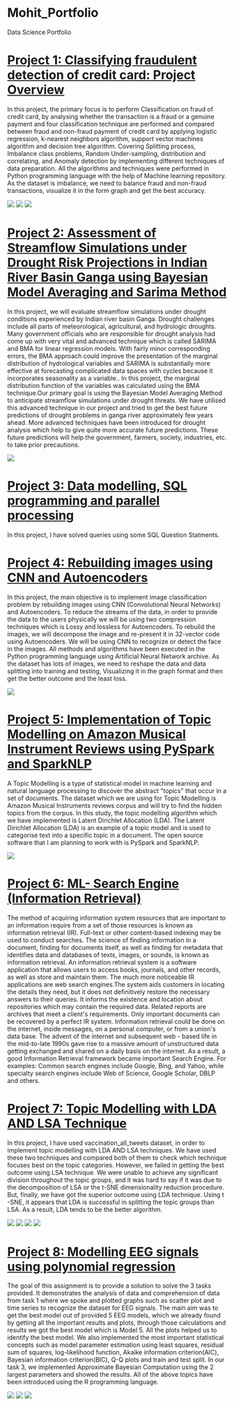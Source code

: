 # Mohit_Portfolio
Data Science Portfolio

# [Project 1: Classifying fraudulent detection of credit card: Project Overview](https://github.com/Mohit2804/ML-Classification-Technique)
In this project, the primary focus is to perform Classification on fraud of credit card, by analysing whether the transaction is a fraud or a genuine payment and four classification technique are performed and compared between fraud and non-fraud payment of credit card by applying logistic regression, k-nearest neighbors algorithm, support vector machines algorithm and decision tree algorithm. Covering Splitting process, Imbalance class problems, Random Under-sampling, distribution and correlating, and Anomaly detection by implementing different techniques of data preparation. All the algorithms and techniques were performed in Python programming language with the help of Machine learning repository. As the dataset is imbalance, we need to balance fraud and non-fraud transactions, visualize it in the form graph and get the best accuracy.

![](https://github.com/Mohit2804/Mohit_Portfolio/blob/main/images/project%201%20image.png)
![](https://github.com/Mohit2804/Mohit_Portfolio/blob/main/images/project%201%20learning%20curve.png)
![](https://github.com/Mohit2804/Mohit_Portfolio/blob/main/images/project%201%20learning%20curve1.png)


# [Project 2: Assessment of Streamflow Simulations under Drought Risk Projections in Indian River Basin Ganga using Bayesian Model Averaging and Sarima Method](https://github.com/Mohit2804/BMA-SARIMA)
In this project, we will evaluate streamflow simulations under drought conditions experienced by Indian river basin Ganga. Drought challenges include all parts of meteorological, agricultural, and hydrologic droughts. Many government officials who are responsible for drought analysis had come up with very vital and advanced technique which is called SARIMA and BMA for linear regression models. With fairly minor corresponding errors, the BMA approach could improve the presentation of the marginal distribution of hydrological variables and SARIMA is substantially more effective at forecasting complicated data spaces with cycles because it incorporates seasonality as a variable.. In this project, the marginal distribution function of the variables was calculated using the BMA technique.Our primary goal is using the Bayesian Model Averaging Method to anticipate streamflow simulations under drought threats. We have utilised this advanced technique in our project and tried to get the best future predictions of drought problems in ganga river approximately few years ahead. More advanced techniques have been introduced for drought analysis which help to give quite more accurate future predictions. These future predictions will help the government, farmers, society, industries, etc. to take prior precautions.

![](https://github.com/Mohit2804/Mohit_Portfolio/blob/main/images/project%202%20image.png)


# [Project 3: Data modelling, SQL programming and parallel processing](https://github.com/Mohit2804/Data-Management)
In this project, I have solved queries using some SQL Question Statments.


# [Project 4: Rebuilding images using CNN and Autoencoders](https://github.com/Mohit2804/Machine-Learning-Image-Classification-Technique)
In this project, the main objective is to implement image classification problem by rebuilding images using CNN (Convolutional Neural Networks) and Autoencoders. To reduce the streams of the data, in order to provide the data to the users physically we will be using two compression techniques which is Lossy and lossless for Autoencoders. To rebuild the images, we will decompose the image and re-present it in 32-vector code using Autoencoders. We will be using CNN to recognize or detect the face in the images. All methods and algorithms have been executed in the Python programming language using Artificial Neural Network archive. As the dataset has lots of images, we need to reshape the data and data splitting into training and testing, Visualizing it in the graph format and then get the better outcome and the least loss.

![](https://github.com/Mohit2804/Mohit_Portfolio/blob/main/images/project%203%20image.png)


# [Project 5: Implementation of Topic Modelling on Amazon Musical Instrument Reviews using PySpark and SparkNLP](https://github.com/Mohit2804/Machine-Learning-Natural-Language-Processing)
A Topic Modelling is a type of statistical model in machine learning and natural language processing to discover the abstract "topics" that occur in a set of documents. The dataset which we are using for Topic Modelling is Amazon Musical Instruments reviews corpus and will try to find the hidden topics from the corpus. In this study, the topic modelling algorithm which we have implemented is Latent Dirichlet Allocation (LDA). The Latent Dirichlet Allocation (LDA) is an example of a topic model and is used to categorise text into a specific topic in a document. The open source software that I am planning to work with is PySpark and SparkNLP.

![](https://github.com/Mohit2804/Mohit_Portfolio/blob/main/images/project%204%20image.png)


# [Project 6: ML- Search Engine (Information Retrieval)](https://github.com/Mohit2804/Information-Retrieval)
The method of acquiring information system resources that are important to an information require from a set of those resources is known as information retrieval (IR). Full-text or other content-based indexing may be used to conduct searches. The science of finding information in a document, finding for documents itself, as well as finding for metadata that identifies data and databases of texts, images, or sounds, is known as information retrieval.
An information retrieval system is a software application that allows users to access books, journals, and other records, as well as store and maintain them. The much more noticeable IR applications are web search engines.The system aids customers in locating the details they need, but it does not definitively restore the necessary answers to their queries. It informs the existence and location about repositories which may contain the required data. Related reports are archives that meet a client's requirements. Only important documents can be recovered by a perfect IR system. Information retrieval could be done on the internet, inside messages, on a personal computer, or from a union's data base. The advent of the internet and subsequent web - based life in the mid-to-late 1990s gave rise to a massive amount of unstructured data getting exchanged and shared on a daily basis on the internet. As a result, a good Information Retrieval framework became important Search Engine. For examples: Common search engines include Google, Bing, and Yahoo, while specialty search engines include Web of Science, Google Scholar, DBLP and others.


# [Project 7: Topic Modelling with LDA AND LSA Technique](https://github.com/Mohit2804/ADVANCED-MACHINE-LEARNING)
In this project, I have used vaccination_all_tweets dataset, in order to implement topic modelling with LDA AND LSA techniques. We have used these two techniques and compared both of them to check which technique focuses best on the topic categories. However, we failed in getting the best outcome using LSA technique. We were unable to achieve any significant division throughout the topic groups, and it was hard to say if it was due to the decomposition of LSA or the t-SNE dimensionality reduction procedure. But, finally, we have got the superior outcome using LDA technique. Using t -SNE, it appears that LDA is successful in splitting the topic groups than LSA. As a result, LDA tends to be the better algorithm.

![](https://github.com/Mohit2804/Mohit_Portfolio/blob/main/images/project%205%20LDA%20Visualization.png)
![](https://github.com/Mohit2804/Mohit_Portfolio/blob/main/images/project%205%20LDA-Gensim%20model%20Visualization.png)
![](https://github.com/Mohit2804/Mohit_Portfolio/blob/main/images/project%205%20LSA%20Visualization.png)
![](https://github.com/Mohit2804/Mohit_Portfolio/blob/main/images/project%205%20word%20cloud.png)


# [Project 8: Modelling EEG signals using polynomial regression](https://github.com/Mohit2804/STATISTICS)
The goal of this assignment is to provide a solution to solve the 3 tasks provided. It demonstrates the analysis of data and comprehension of data from task 1 where we spoke and plotted graphs such as scatter plot and time series to recognize the dataset for EEG signals. The main aim was to get the best model out of provided 5 EEG models, which we already found by getting all the important results and plots, through those calculations and results we got the best model which is Model 5. All the plots helped us to identify the best model. We also implemented the most important statistical concepts such as model parameter estimation using least squares, residual sum of squares, log-likelihood function, Akaike information criterion(AIC), Bayesian information criterion(BIC), Q-Q plots and train and test split. In our task 3, we implemented Approximate Bayesian Computation using the 2 largest parameters and showed the results. All of the above topics have been introduced using the R programming language.

![](https://github.com/Mohit2804/Mohit_Portfolio/blob/main/images/project%206%20joint%20probability.png)
![](https://github.com/Mohit2804/Mohit_Portfolio/blob/main/images/project%206%20normal%20distribution%20plot%201.png)
![](https://github.com/Mohit2804/Mohit_Portfolio/blob/main/images/project%206%20time%20series%20plot.png)
